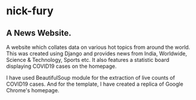 # nick-fury
## A News Website.

A website which collates data on various hot topics from around the world. This was created using Django and provides news from India, Worldwide, Science & Technology, Sports etc.
It also features a statistic board displaying COVID19 cases on the homepage.

I have used BeautifulSoup module for the extraction of live counts of COVID19 cases. And for the template, I have created a replica of Google Chrome's homepage.